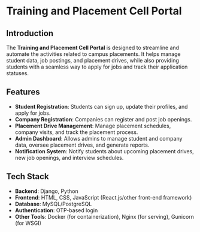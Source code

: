 # Training and Placement Cell Portal

## Introduction
The **Training and Placement Cell Portal** is designed to streamline and automate the activities related to campus placements. It helps manage student data, job postings, and placement drives, while also providing students with a seamless way to apply for jobs and track their application statuses.

## Features
- **Student Registration**: Students can sign up, update their profiles, and apply for jobs.
- **Company Registration**: Companies can register and post job openings.
- **Placement Drive Management**: Manage placement schedules, company visits, and track the placement process.
- **Admin Dashboard**: Allows admins to manage student and company data, oversee placement drives, and generate reports.
- **Notification System**: Notify students about upcoming placement drives, new job openings, and interview schedules.

## Tech Stack
- **Backend**: Django, Python
- **Frontend**: HTML, CSS, JavaScript (React.js/other front-end framework)
- **Database**: MySQL/PostgreSQL
- **Authentication**: OTP-based login
- **Other Tools**: Docker (for containerization), Nginx (for serving), Gunicorn (for WSGI)
